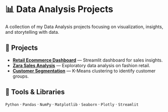 # 📊 Data Analysis Projects

A collection of my Data Analysis projects focusing on visualization, insights, and storytelling with data.

## 🧩 Projects
- **[Retail Ecommerce Dashboard](./Retail-Ecommerce-Dashboard)** — Streamlit dashboard for sales insights.
- **[Zara Sales Analysis](./Zara-Sales-Analysis)** — Exploratory data analysis on fashion retail.
- **[Customer Segmentation](./Customer-Segmentation)** — K-Means clustering to identify customer groups.

## 🧰 Tools & Libraries
`Python` · `Pandas` · `NumPy` · `Matplotlib` · `Seaborn` · `Plotly` · `Streamlit`
